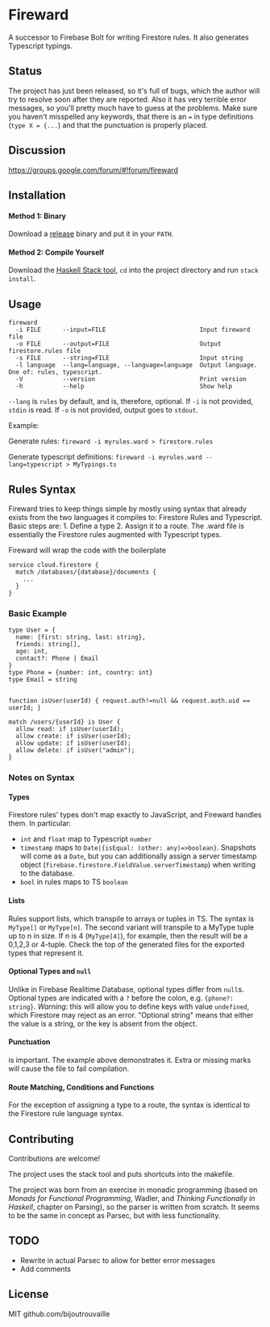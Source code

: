 # Fireward

A successor to Firebase Bolt for writing Firestore rules. It also generates Typescript typings.

## Status

The project has just been released, so it's full of bugs, which the author will try to resolve soon after they are reported. Also it has very terrible error messages, so you'll pretty much have to guess at the problems. Make sure you haven't misspelled any keywords, that there is an `=` in type definitions (`type X = {...`) and that the punctuation is properly placed.

## Discussion

https://groups.google.com/forum/#!forum/fireward

## Installation

#### Method 1: Binary

Download a [release](https://github.com/bijoutrouvaille/fireward/releases) binary and put it in your `PATH`.

#### Method 2: Compile Yourself

Download the [Haskell Stack tool](https://docs.haskellstack.org/en/stable/README/), `cd` into the project directory and run `stack install`.

## Usage

```
fireward
  -i FILE      --input=FILE                          Input fireward file
  -o FILE      --output=FILE                         Output firestore.rules file
  -s FILE      --string=FILE                         Input string
  -l language  --lang=language, --language=language  Output language. One of: rules, typescript.
  -V           --version                             Print version
  -h           --help                                Show help
```

`--lang` is `rules` by default, and is, therefore, optional. If `-i` is not provided, `stdin` is read. If `-o` is not provided, output goes to `stdout`.

Example:

Generate rules: `fireward -i myrules.ward > firestore.rules`

Generate typescript definitions: `fireward -i myrules.ward --lang=typescript > MyTypings.ts`

## Rules Syntax

Fireward tries to keep things simple by mostly using syntax that already exists from the two languages it compiles to: Firestore Rules and Typescript. Basic steps are: 1. Define a type 2. Assign it to a route. The .ward file is essentially the Firestore rules augmented with Typescript types.

Fireward will wrap the code with the boilerplate 
```
service cloud.firestore {  
  match /databases/{database}/documents {
    ...
  }
}
```

### Basic Example

```
type User = {
  name: {first: string, last: string},
  friends: string[],
  age: int,
  contact?: Phone | Email
} 
type Phone = {number: int, country: int}
type Email = string


function isUser(userId) { request.auth!=null && request.auth.uid == userId; }

match /users/{userId} is User {    
  allow read: if isUser(userId);
  allow create: if isUser(userId);
  allow update: if isUser(userId);
  allow delete: if isUser("admin");
}

```

### Notes on Syntax

#### Types

Firestore rules' types don't map exactly to JavaScript, and Fireward handles them. In particular: 
- `int` and `float` map to Typescript `number`
- `timestamp` maps to `Date|{isEqual: (other: any)=>boolean}`. Snapshots will come as a `Date`, but you can additionally assign a server timestamp object (`firebase.firestore.FieldValue.serverTimestamp`) when writing to the database.
- `bool` in rules maps to TS `boolean`

#### Lists

Rules support lists, which transpile to arrays or tuples in TS. The syntax is `MyType[]` or `MyType[n]`. The second variant will transpile to a MyType tuple up to n in size. If n is 4 (`MyType[4]`), for example, then the result will be a 0,1,2,3 or 4-tuple. Check the top of the generated files for the exported types that represent it.

#### Optional Types and `null`

Unlike in Firebase Realitime Database, optional types differ from `null`s. Optional types are indicated with a `?` before the colon, e.g. `{phone?: string}`. _Warning_: this will allow you to define keys with value `undefined`, which Firestore may reject as an error. "Optional string" means that either the value is a string, or the key is absent from the object.

#### Punctuation

is important. The example above demonstrates it. Extra or missing marks will cause the file to fail compilation.

#### Route Matching, Conditions and Functions

For the exception of assigning a type to a route, the syntax is identical to the Firestore rule language syntax.

## Contributing

Contributions are welcome!

The project uses the stack tool and puts shortcuts into the makefile.

The project was born from an exercise in monadic programming (based on _Monads for Functional Programming_, Wadler, and _Thinking Functionally in Haskell_, chapter on Parsing), so the parser is written from scratch. It seems to be the same in concept as Parsec, but with less functionality.

## TODO

- Rewrite in actual Parsec to allow for better error messages
- Add comments

## License

MIT github.com/bijoutrouvaille

